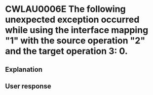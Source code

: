 # CWLAU0006E The following unexpected exception occurred while using the interface mapping "1" with the source operation "2" and the target operation 3: 0.

## Explanation

## User response